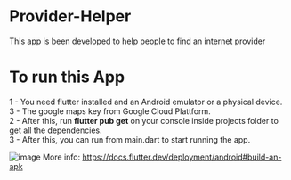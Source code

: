 # Provider-Helper
This app is been developed to help people to find an internet provider

# To run this App
1 - You need flutter installed and an Android emulator or a physical device.  
3 - The google maps key from Google Cloud Plattform.  
2 - After this, run **flutter pub get** on your console inside projects folder to get all the dependencies.  
3 - After this, you can run from main.dart to start running the app.  

![image](https://user-images.githubusercontent.com/49520709/171039749-af0cd70b-982f-402e-9e9c-d15f1863dcd8.png)
More info: https://docs.flutter.dev/deployment/android#build-an-apk

